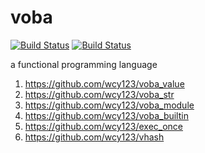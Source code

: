 # voba

[![Build Status](https://drone.io/github.com/wcy123/voba/status.png)](https://drone.io/github.com/wcy123/voba/latest)
[![Build Status](https://travis-ci.org/wcy123/voba.svg)](https://travis-ci.org/wcy123/voba)

a functional programming language

1. https://github.com/wcy123/voba_value
2. https://github.com/wcy123/voba_str
3. https://github.com/wcy123/voba_module
4. https://github.com/wcy123/voba_builtin
5. https://github.com/wcy123/exec_once
6. https://github.com/wcy123/vhash



